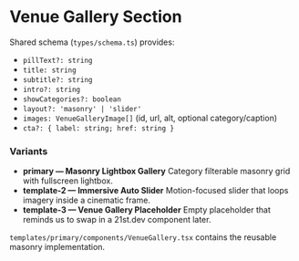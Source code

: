 # Venue Gallery Section

Shared schema (`types/schema.ts`) provides:

- `pillText?: string`
- `title: string`
- `subtitle?: string`
- `intro?: string`
- `showCategories?: boolean`
- `layout?: 'masonry' | 'slider'`
- `images: VenueGalleryImage[]` (id, url, alt, optional category/caption)
- `cta?: { label: string; href: string }`

### Variants
- **primary — Masonry Lightbox Gallery**
  Category filterable masonry grid with fullscreen lightbox.
- **template-2 — Immersive Auto Slider**
  Motion-focused slider that loops imagery inside a cinematic frame.
- **template-3 — Venue Gallery Placeholder**
  Empty placeholder that reminds us to swap in a 21st.dev component later.

`templates/primary/components/VenueGallery.tsx` contains the reusable masonry implementation.
